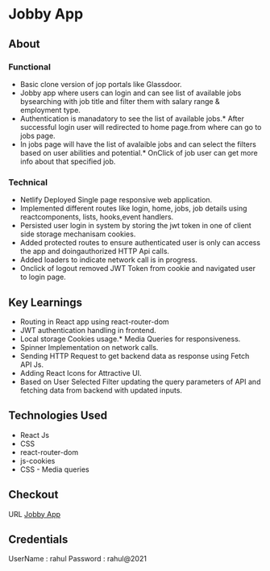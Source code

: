 # Jobby App

## About

### Functional
* Basic clone version of jop portals like Glassdoor.
* Jobby app where users can login and can see list of available jobs bysearching with job title and filter them with salary range & employment type.
* Authentication is manadatory to see the list of available jobs.* After successful login user will redirected to home page.from where can go to jobs page.
* In jobs page will have the list of avalaible jobs and can select the filters based on user abilities and potential.* OnClick of job user can get more info about that specified job.


### Technical
* Netlify Deployed Single page responsive web application.
* Implemented different routes like login, home, jobs, job details using reactcomponents, lists, hooks,event handlers.
* Persisted user login in system by storing the jwt token in one of client side storage mechanisam cookies.
* Added protected routes to ensure authenticated user is only can access the app and doingauthorized HTTP Api calls. 
* Added loaders to indicate network call is in progress. 
* Onclick of logout removed JWT Token from cookie and navigated user to login page.

## Key Learnings
* Routing in React app using react-router-dom
* JWT authentication handling in frontend.
* Local storage Cookies usage.* Media Queries for responsiveness.
* Spinner Implementation on network calls.
* Sending HTTP Request to get backend data as response using Fetch API Js.
* Adding React Icons for Attractive UI.
* Based on User Selected Filter updating the query parameters of API and fetching data from backend with updated inputs.

## Technologies Used
* React Js
* CSS 
* react-router-dom 
* js-cookies 
* CSS - Media queries 

## Checkout 
URL [Jobby App](https://sai-job-app.netlify.app/)

## Credentials
UserName : rahul
Password  : rahul@2021
